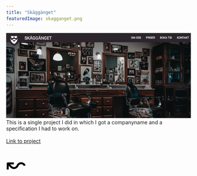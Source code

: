 ```yaml
---
title: "Skäggänget"
featuredImage: skagganget.png
---
```



<img src="skagganget.png">
<br>
This is a single project I did in which I got a 
companyname and a specification I had to work on.<br><br>
<a href="http://www.danielhessling.se/skagganget/index.html" target="_blank">Link to project</a>
<br>

<a href="/work" style="color: black; font-size: 4rem; text-decoration: none;">&#8604;</a>

